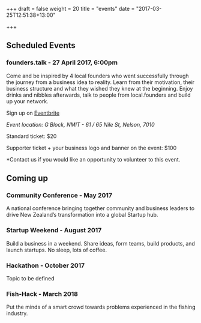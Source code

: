 +++
draft = false
weight = 20
title = "events"
date = "2017-03-25T12:51:38+13:00"

+++

## Scheduled Events


### founders.talk - 27 April 2017, 6:00pm
Come and be inspired by 4 local founders who went successfully through the journey from a business idea to reality.
Learn from their motivation, their business structure and what they wished they knew at the beginning.
Enjoy drinks and nibbles afterwards, talk to people from local.founders and build up your network.

Sign up on [Eventbrite](https://www.eventbrite.com/e/founderstories-nelson-tickets-33168680416)

*Event location: G Block, NMIT - 61 / 65 Nile St, Nelson, 7010*

Standard ticket: $20

Supporter ticket + your business logo and banner on the event: $100

*Contact us if you would like an opportunity to volunteer to this event.

## Coming up


### Community Conference - May 2017 
A national conference bringing together community and business leaders to drive New Zealand’s transformation into a global Startup hub.
### Startup Weekend - August 2017
Build a business in a weekend. Share ideas, form teams, build products, and launch startups. No sleep, lots of coffee. 
### Hackathon - October 2017
Topic to be defined
### Fish-Hack - March 2018 
Put the minds of a smart crowd towards problems experienced in the fishing industry.

